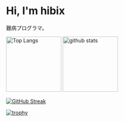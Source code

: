 # Hi, I'm hibix

難病プログラマ。

<p align="left">
  <img alt="Top Langs" height="150px" src="https://github-readme-stats.vercel.app/api/top-langs/?username=hibix43&layout=compact&show_icons=true&theme=github_dark&langs_count=10" />
  <img alt="github stats" height="150px" src="https://github-readme-stats.vercel.app/api?username=hibix43&theme=github_dark&show_icons=ture&count_private=true&include_all_commits=true" />
</p>

[![GitHub Streak](https://github-readme-streak-stats.herokuapp.com?user=hibix43&theme=github-dark-blue&date_format=%5BY.%5Dn.j)](https://git.io/streak-stats)

[![trophy](https://github-profile-trophy.vercel.app/?username=hibix43&theme=onedark&column=7
)](https://github.com/ryo-ma/github-profile-trophy)
